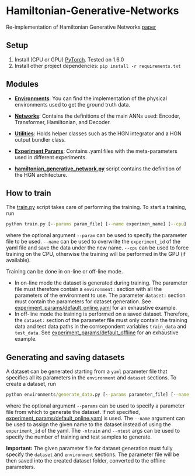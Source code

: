 # Hamiltonian-Generative-Networks
Re-implementation of Hamiltonian Generative Networks [paper](https://arxiv.org/abs/1909.13789)


## Setup

1. Install (CPU or GPU) [PyTorch](https://pytorch.org/). Tested on 1.6.0
2. Install other project dependencies:
`pip install -r requirements.txt`

## Modules

- **[Environments](environments/)**: You can find the implementation of the physical environments used to get the ground truth data.

- **[Networks](networks/)**: Contains the definitions of the main ANNs used: Encoder, Transformer, Hamiltonian, and Decoder.

- **[Utilities](utilities/)**: Holds helper classes such as the HGN integrator and a HGN output bundler class.

- **[Experiment Params](experiment_params/)**: Contains .yaml files with the meta-parameters used in different experiments.

- **[hamiltonian_generative_network.py](hamiltonian_generative_network.py)** script contains the definition of the HGN architecture.

## How to train
The [train.py](train.py) script takes care of performing the training.
To start a training, run
```cmd
python train.py [--params param_file] [--name experimen_name] [--cpu]
```
where the optional argument `--param` can be used to specify the parameter
file to be used. `--name` can be used to overwrite the `experiment_id` of the
yaml file and save the data under the new name. `--cpu` can be used to force
training on the CPU, otherwise the training will be performed in the GPU (if available). 

Training can be done in on-line or off-line mode.

- In on-line mode the dataset is generated during training. The parameter file must therefore
contain a `environment:` section with all the parameters of the environment to use.
The parameter `dataset:` section must contain the parameters for dataset generation.
See [experiment_params/default_online.yaml](experiment_params/default_online.yaml) for an
exhaustive example.
- In off-line mode the training is performed on a saved dataset. Therefore, the
`dataset:` section of the parameter file must only contain the training data and test data paths
in the corrsepondent variables `train_data` and `test_data`.
See [experiment_params/default_offline](experiment_params/default_offline.yaml) for an exhaustive
example.

## Generating and saving datasets
A dataset can be generated starting from a `yaml` parameter file that specifies all its parameters
in the `environment` and `dataset` sections. To create a dataset, run
```cmd
python environments/generate_data.py [--params parameter_file] [--name name] [--ntrain n] [--ntest n]
```
where the optional argument `--params` can be used to specify a parameter file from which to
generate the dataset. If not specified,
[experiment_params/default_online.yaml](experiment_params/default_online.yaml) is used.
The `--name` argument can be used to assign the given name to the dataset instead of using
the `experiment_id` of the yaml. The `-ntrain` and `--ntest` args can be used to specify the
 number of training and test samples to generate.

**Important:** The given parameter file for dataset generation must fully specify the `dataset` and
 `environment` sections. The parameter file will be then saved into the created dataset folder, 
 converted to the offline parameters.